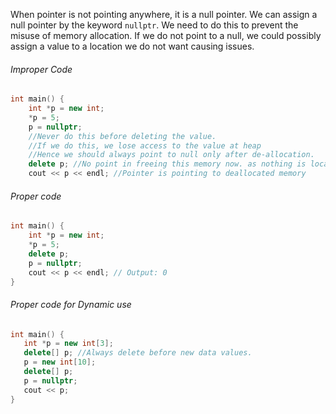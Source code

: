 When pointer is not pointing anywhere, it is a null pointer. We can assign a null pointer by the keyword `nullptr`.  We need to do this to prevent the misuse of memory allocation. If we do not point to a null, we could possibly assign a value to a location we do not want causing issues.

######  Improper Code
```cpp
int main() {  
    int *p = new int;  
	*p = 5;
    p = nullptr;  
    //Never do this before deleting the value.    
    //If we do this, we lose access to the value at heap 
    //Hence we should always point to null only after de-allocation.    
    delete p; //No point in freeing this memory now. as nothing is located here  
    cout << p << endl; //Pointer is pointing to deallocated memory  
```
###### Proper code
```cpp
int main() {  
    int *p = new int;  
    *p = 5;  
    delete p;     
    p = nullptr;  
    cout << p << endl; // Output: 0  
}
```

###### Proper code for Dynamic use
 ```cpp
 int main() {  
    int *p = new int[3];  
    delete[] p; //Always delete before new data values.  
    p = new int[10];  
    delete[] p;  
    p = nullptr;  
    cout << p;  
}
```